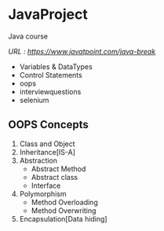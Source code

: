 # JavaProject
Java course

*URL : https://www.javatpoint.com/java-break*

- Variables & DataTypes
- Control Statements
- oops
- interviewquestions
- selenium

## OOPS Concepts
1. Class and Object
2. Inheritance[IS-A]
3. Abstraction
   - Abstract Method
   - Abstract class
   - Interface
4. Polymorphism
    - Method Overloading
    - Method Overwriting
5. Encapsulation[Data hiding]
